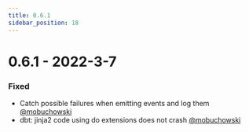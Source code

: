 ```yaml
---
title: 0.6.1
sidebar_position: 18
---
```


# 0.6.1 - 2022-3-7

### Fixed
* Catch possible failures when emitting events and log them [@mobuchowski](https://github.com/mobuchowski)
* dbt: jinja2 code using do extensions does not crash [@mobuchowski](https://github.com/mobuchowski)